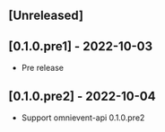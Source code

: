 ## [Unreleased]

## [0.1.0.pre1] - 2022-10-03

- Pre release

## [0.1.0.pre2] - 2022-10-04

- Support omnievent-api 0.1.0.pre2
